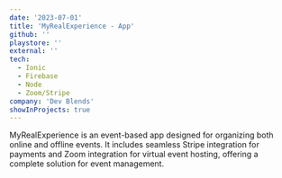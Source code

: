 ```yaml
---
date: '2023-07-01'
title: 'MyRealExperience - App'
github: ''
playstore: ''
external: ''
tech:
  - Ionic
  - Firebase
  - Node
  - Zoom/Stripe
company: 'Dev Blends'
showInProjects: true
---
```


MyRealExperience is an event-based app designed for organizing both online and offline events. It includes seamless Stripe integration for payments and Zoom integration for virtual event hosting, offering a complete solution for event management.
